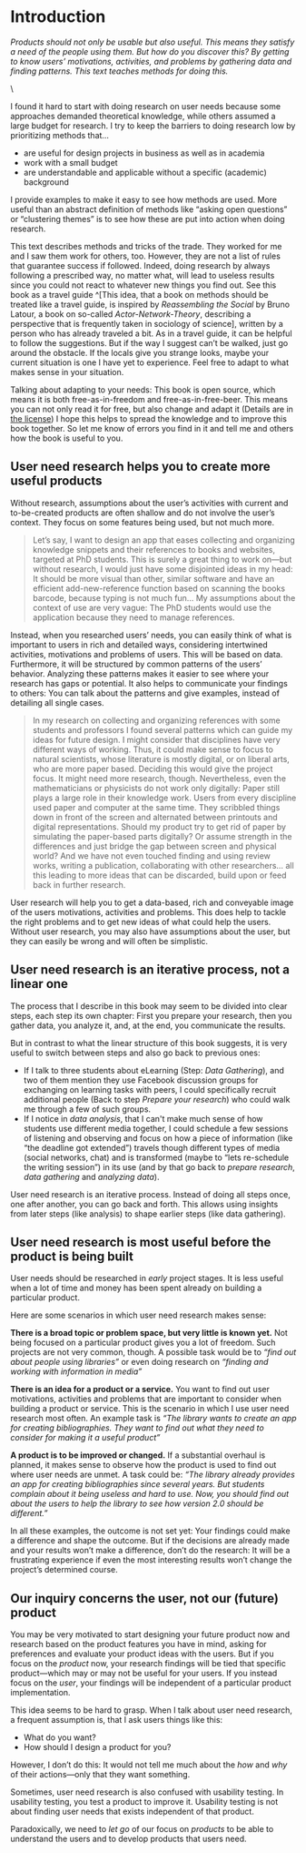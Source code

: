 # Introduction

<!-- 
Maybe I should connect these paragraphs better
-->

<!-- 
"Finding" suggests passive/"view from nowhere" researcher. What are alternatives to the "finding" titel?

…to research for useful products?
…to the how and why of user’s work?
-->

*Products should not only be usable but also useful. This means they satisfy a need of the people using them. But how do you discover this? By getting to know users’  motivations, activities, and problems by gathering data and finding patterns. This text teaches methods for doing this.*

\

 I found it hard to start with doing research on user needs because some approaches demanded theoretical knowledge, while others assumed a large budget for research.
 I try to keep the barriers to doing research low by prioritizing methods that…

* are useful for design projects in business as well as in academia
* work with a small  budget
* are understandable and applicable without a specific (academic) background
 
 I provide examples to make it easy to see how methods are used. More useful than an abstract  definition of methods like “asking open questions” or “clustering themes” is to see how these are put into action when doing research.

This text describes methods and tricks of the trade. They worked for me and I saw them work for others, too. However, they are not a list of rules that guarantee success if followed. Indeed, doing research by always following a prescribed way, no matter what, will lead to useless results since you could not react to whatever new things you find out. See this book as a travel guide ^[This idea, that a book on methods should be treated like a travel guide, is inspired by _Reassembling the Social_ by Bruno Latour, a book on so-called _Actor-Network-Theory_, describing a perspective that  is frequently taken in sociology of science], written by a person who has already traveled a bit. As in a travel guide, it can be helpful to follow the suggestions. But if the way I suggest can’t be walked, just  go around the obstacle. If the locals give you strange looks, maybe your current situation is one I have yet to experience. Feel free to adapt to what makes sense in your situation.

Talking about adapting to your needs: This book is open source, which means it is both free-as-in-freedom and free-as-in-free-beer. This means you can not only read it for free, but also change and adapt it (Details are in [the license](#license)) I hope this helps to spread the knowledge and to improve this book together. So let me know of errors you find in it and tell me and others how the book is useful to you. 

## User need research helps you to create more useful products

Without research, assumptions about the user’s activities with current and to-be-created products are often shallow and do not involve the user’s context. They focus on some features being used, but not much more.

 > Let’s say, I want to design an app that eases collecting and organizing knowledge snippets and their references to books and websites, targeted at PhD students. This is surely a great thing to work on—but without research, I would just have some disjointed ideas in my head: It should be more visual than other, similar software and have an efficient add-new-reference function based on scanning the books barcode, because typing is not much fun… My assumptions about the context of use are very vague: The PhD students would use the application because they need to manage references.

 Instead, when you researched users’ needs, you can easily think of what is important to users in rich and detailed ways, considering intertwined activities, motivations and problems of users. This will be based on data. Furthermore, it will be structured by common patterns of the users’ behavior. Analyzing these patterns makes it easier to see where your research has gaps or potential. It also helps to communicate your findings to others: You can talk about the patterns and give examples, instead of detailing all single cases.

> In my research on collecting and organizing references with some students and professors I found several patterns which can guide my ideas for future design. I might consider that disciplines have very different ways of working. Thus, it could make sense to focus to natural scientists, whose literature is mostly digital, or on liberal arts, who are more paper based. Deciding this would give the project focus. It might need more research, though. Nevertheless, even the mathematicians or physicists do not work only digitally: Paper still plays a large role in their knowledge work. Users from every discipline used paper and computer at the same time. They scribbled things down in front of the screen and alternated between printouts and digital representations. Should my product try to get rid of paper by simulating the paper-based parts digitally? Or assume strength in the differences and just bridge the gap between screen and physical world? 
> And we have not even touched finding and using review works, writing a publication, collaborating with other researchers… all this leading to more ideas that can be discarded, build upon or feed back in further research. 

User research will help you to get a data-based, rich and conveyable image of the users motivations, activities and problems. This does help to tackle the right problems and to get new ideas of what could help the users. Without user research, you may also have assumptions about the user, but they can easily be wrong and will often be simplistic. 

## User need research is an iterative process, not a linear one

The process that I describe in this book may seem to be divided into clear steps, each step its own chapter: First you prepare your research, then you gather data, you analyze it, and, at the end, you communicate the results. 

But in contrast to what the linear structure of this book suggests, it is very useful to switch between steps and also go back to previous ones:

* If I talk to three students about eLearning (Step: *Data Gathering*), and two of them mention they use Facebook discussion groups for exchanging on learning tasks with peers, I could specifically recruit additional people (Back to step *Prepare your research*) who could walk me through a few of such groups.
* If I notice in *data analysis*, that I can't make much sense of how students use different media together, I could  schedule a few sessions of listening and observing and focus on how a piece of information (like “the deadline got extended”) travels though different types of media (social networks, chat) and is transformed (maybe to “lets re-schedule the writing session”) in its use (and by that go back to *prepare research*, *data gathering* and *analyzing data*).

User need research is an iterative process. Instead of doing all steps once, one after another, you can go back and forth. This allows using insights from later steps (like analysis) to shape earlier steps (like data gathering).

## User need research is most useful before the product is being built

User needs should be researched in *early* project stages. It is less useful when a lot of time and money has been spent already on building a particular product.

Here are some scenarios in which user need research makes sense:

**There is a broad topic or problem space, but very little is known yet.**  Not being focused on a particular product gives you a lot of freedom. Such projects are not very common, though. A possible task would be to _“find out about people using libraries”_ or even doing research on _“finding and working with information in media”_

**There is an idea for a product or a service.** You want to find out user motivations, activities and problems that are important to consider when building a product or service. This is the scenario in which I use user need research most often. An example task is  _“The library wants to create an app for creating bibliographies. They want to find out what they need to consider for making it a useful product”_

**A product is to be improved or changed.** If a substantial overhaul is planned, it makes sense to observe how the product is used to find out where user needs are unmet. A task could be:  _“The library already provides an app for creating bibliographies since several years. But students complain about it being useless and hard to use. Now, you should find out about the users to help the library to see how version 2.0 should be different.”_

In all these examples, the outcome is not set yet: Your findings could make a difference and shape the outcome. But if the decisions are already made and your results won’t make a difference, don’t do the research: It will be a frustrating experience if even the most interesting results won’t change the project’s determined course.



## Our inquiry concerns the user, not our (future) product

You may be very motivated to start designing your future product now and research based on the product features you have in mind, asking for preferences and evaluate your product ideas with the users. But if you focus on the *product* now, your research findings will be tied that specific product—which may or may not be useful for your users. If you instead focus on the *user*, your findings will be independent of a particular product implementation.

This idea seems to be hard to grasp. When I talk about user need research, a frequent assumption is, that I ask users things like this:

* What do you want?
* How should I design a product for you?

However, I don’t do this: It would not tell me much about the *how* and *why* of their actions—only that they want something. 

Sometimes, user need research is also confused with usability testing. In usability testing, you test a product to improve it. Usability testing is not about finding user needs that exists independent of that product.

Paradoxically, we need to *let go* of our focus on *products* to be able to understand the users and to develop products that users need.

<!-- 
------------------------------
	


PROBABLY REMOVE; IT IS HARD TO UNDERSTAND THAT THIS BELONGS TO THE MAIN  CHAPTER
In this book, you can expect to learn easy, approachable, easy-to-learn ways to find user needs. Nevertheless, this text is not a collection of recipes and more like a travel guide through your first projects. 

User need research should be done in early project stages. This way, your research can focus on the and your research can have an impact on the project’s outcome. -->
